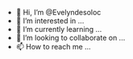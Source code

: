 - 👋 Hi, I’m @Evelyndesoloc
- 👀 I’m interested in ...
- 🌱 I’m currently learning ...
- 💞️ I’m looking to collaborate on ...
- 📫 How to reach me ...

<!---
Evelyndesoloc/Evelyndesoloc is a ✨ special ✨ repository because its `README.md` (this file) appears on your GitHub profile.
You can click the Preview link to take a look at your changes.
--->
